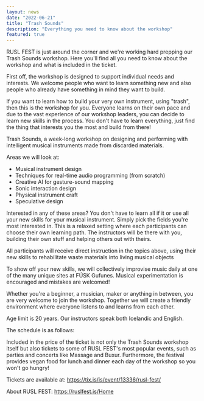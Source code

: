 ```yaml
---
layout: news
date: "2022-06-21"
title: "Trash Sounds"
description: "Everything you need to know about the workshop"
featured: true
---
```


<script>
  import CaptionedImage from "../../components/Images/CaptionedImage.svelte"
</script>

RUSL FEST is just around the corner and we're working hard prepping our Trash Sounds workshop. Here you'll find all you need to know about the workshop and what is included in the ticket. 

First off, the workshop is designed to support individual needs and interests. We welcome people who want to learn something new and also people who already have something in mind they want to build. 

If you want to learn how to build your very own instrument, using "trash", then this is the workshop for you. Everyone learns on their own pace and due to the vast experience of our workshop leaders, you can decide to learn new skills in the process. You don't have to learn everything, just find the thing that interests you the most and build from there!

<CaptionedImage
  src="news/trash-group.jpg"
  alt="A group of workshop leaders sitting and smiling."
  caption="The workshop leaders: Robin, Karl, Sean, Sigga and Jack."/>

Trash Sounds, a week-long workshop on designing and performing with intelligent musical instruments made from discarded materials.

Areas we will look at:
- Musical instrument design
- Techniques for real-time audio programming (from scratch)
- Creative AI for gesture-sound mapping
- Sonic interaction design
- Physical instrument craft
- Speculative design

Interested in any of these areas? You don't have to learn all if it or use all your new skills for your musical instrument. Simply pick the fields you're most interested in. This is a relaxed setting where each participants can choose their own learning path. The instructors will be there with you, building their own stuff and helping others out with theirs. 

<CaptionedImage
  src="news/trash-stuff1.jpg"
  alt="Various musical instruments and other things on a yellow surface."
  caption="Anything can be a musical instrument if you've got imagination."/>

All participants will receive direct instruction in the topics above, using their new skills to rehabilitate waste materials into living musical objects

To show off your new skills, we will collectively improvise music daily at one of the many unique sites at FÚSK Gufunes. Musical experimentation is encouraged and mistakes are welcomed! 

Whether you're a beginner, a musician, maker or anything in between, you are very welcome to join the workshop. Together we will create a friendly environment where everyone listens to and learns from each other.

Age limit is 20 years. 
Our instructors speak both Icelandic and English.

The schedule is as follows:

<CaptionedImage
  src="news/trash_schedule.png"
  alt="MON 27, Welcome, Free Lunch!, Workshop, Lecture, Warm Up Party, TUE 28, Workshop, Free Lunch!, Workshop, Lecture, Movie Screening, WED 29 Workshop, Free Lunch!, Workshop, Lecture, , Exp. and Trash Music, THU 30, Workshop Free Lunch!, Workshop, Lecture, , Radio and Massage Party, FRI 01, Optional Workshop, Free Lunch!, Workshop, Dinner, Fúsk Folk Vibe, SAT 02, Presentaiton, Buxur Party."
  caption="The Schedule for the Festival"/>

Included in the price of the ticket is not only the Trash Sounds workshop itself but also tickets to some of RUSL FEST's most popular events, such as parties and concerts like Massage and Buxur. Furthermore, the festival provides vegan food for lunch and dinner each day of the workshop so you won't go hungry! 

<CaptionedImage
  src="news/trash-stuff2.jpg"
  alt="Various things on a yellow table, including boxes with electronics and string cases, a Moog theramin, drum sticks, an empty drinking bottle and electronic cables. In the background, a man holding an interesting wooeden instrument."
  caption=""/>

Tickets are available at:
https://tix.is/is/event/13336/rusl-fest/

About RUSL FEST:
https://ruslfest.is/Home
